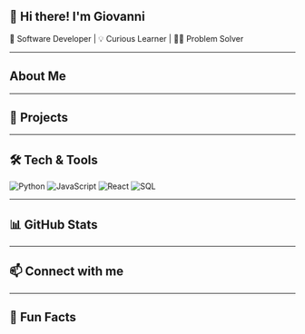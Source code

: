 ## 👋 Hi there! I'm Giovanni
🚀 Software Developer | 💡 Curious Learner | 🧑‍💻 Problem Solver

---

## About Me


---

## 🚀 Projects


---

## 🛠️ Tech & Tools
![Python](https://img.shields.io/badge/Python-3776AB?style=flat&logo=python&logoColor=white)
![JavaScript](https://img.shields.io/badge/JavaScript-F7DF1E?style=flat&logo=javascript&logoColor=black)
![React](https://img.shields.io/badge/React-61DAFB?style=flat&logo=react&logoColor=black)
![SQL](https://img.shields.io/badge/SQL-005C84?style=flat&logo=postgresql&logoColor=white)

---

## 📊 GitHub Stats


---

## 📫 Connect with me


---

## 🎵 Fun Facts


